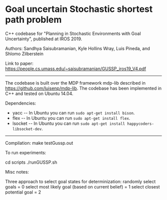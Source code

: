 # Goal uncertain Stochastic shortest path problem

C++ codebase for "Planning in Stochastic Environments with Goal Uncertainty", published at IROS 2019.

Authors: Sandhya Saisubramanian, Kyle Hollins Wray, Luis Pineda, and Shlomo Zilberstein

Link to paper: https://people.cs.umass.edu/~saisubramanian/GUSSP_iros19_V4.pdf

----------------------------------------------------------------------------------------------------------------


The codebase is built over the MDP framework mdp-lib described in https://github.com/luisenp/mdp-lib. The codebase has been implemented in C++ and tested on Ubuntu 14.04.

Dependencies:

<ul>
    <li>yacc -- In Ubuntu you can run <code>sudo apt-get install bison</code>. </li>
    <li>flex -- In Ubuntu you can run <code>sudo apt-get install flex</code>. </li>
    <li>lsocket -- In Ubuntu you can run <code>sudo apt-get install happycoders-libsocket-dev</code>. </li>
  </ul>

----------------------------------------------------------------------------------------------------------------

Compilation: make testGussp.out

To run experiments:

cd scripts
./runGUSSP.sh


Misc notes:

Three approach to select goal states for determinization:
randomly select goals = 0
select most likely goal (based on current belief) = 1
select closest potential goal = 2




